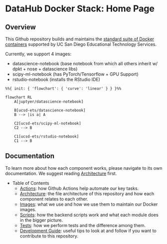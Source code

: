# DataHub Docker Stack: Home Page

## Overview

This Github repository builds and maintains the [standard suite of Docker containers](https://support.ucsd.edu/services?id=kb_article_view&sysparm_article=KB0032173&sys_kb_id=e61b198e1b74781048e9cae5604bcbe0) supported by UC San Diego Educational Technology Services.

Currently, we support 4 images:

- datascience-notebook (base notebook from which all others inherit w/ dpkt + nose + datascience libs)
- scipy-ml-notebook (has PyTorch/Tensorflow + GPU Support)
- rstudio-notebook (installs the RStudio IDE)

```mermaid {code_block=true}
%%{ init: { 'flowchart': { 'curve': 'linear' } } }%%

flowchart RL
    A[juptyer/datascience-notebook]

    B[ucsd-ets/datascience-notebook]
    B --> |is a| A
    
    C2[ucsd-ets/scipy-ml-notebook]
    C2 --> B

    C1[ucsd-ets/rstudio-notebook]
    C1 --> B
```

## Documentation

To learn more about how each component works, please navigate to its own documentation. We suggest reading [Architecture](/Documentation/architecture.md) first.

- Table of Contents
  - [Actions](/Documentation/actions.md): how Github Actions help automate our key tasks.
  - [Architecture](/Documentation/architecture.md): the file architecture of this repository and how each component relates to each other.
  - [Images](/Documentation/images.md): what we use and how we use them to maintain our Docker images.
  - [Scripts](/Documentation/scripts.md): how the backend scripts work and what each module does in the bigger picture.
  - [Tests](/Documentation/tests.md): how we perform tests and the difference among them.
  - [Development Guide](/Documentation/dev_guide.md): useful tips to look at and follow if you want to contribute to this repository.
